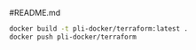 #README.md

```bash
docker build -t pli-docker/terraform:latest .
docker push pli-docker/terraform
```
